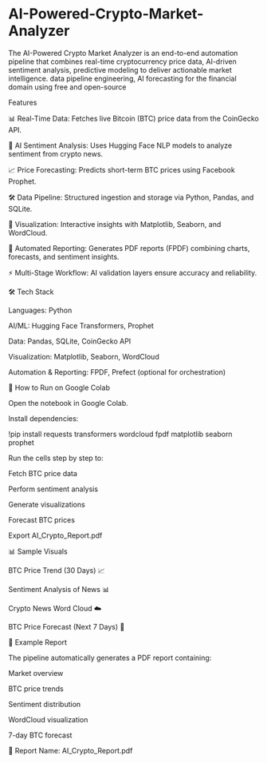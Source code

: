 # AI-Powered-Crypto-Market-Analyzer
The AI-Powered Crypto Market Analyzer is an end-to-end automation pipeline that combines real-time cryptocurrency price data, AI-driven sentiment analysis,  predictive modeling to deliver actionable market intelligence.   data pipeline engineering,  AI forecasting for the financial domain using free and open-source 



Features

📊 Real-Time Data: Fetches live Bitcoin (BTC) price data from the CoinGecko API.

🤖 AI Sentiment Analysis: Uses Hugging Face NLP models to analyze sentiment from crypto news.

📈 Price Forecasting: Predicts short-term BTC prices using Facebook Prophet.

🛠 Data Pipeline: Structured ingestion and storage via Python, Pandas, and SQLite.

🎨 Visualization: Interactive insights with Matplotlib, Seaborn, and WordCloud.

📑 Automated Reporting: Generates PDF reports (FPDF) combining charts, forecasts, and sentiment insights.

⚡ Multi-Stage Workflow: AI validation layers ensure accuracy and reliability.


🛠 Tech Stack

Languages: Python

AI/ML: Hugging Face Transformers, Prophet

Data: Pandas, SQLite, CoinGecko API

Visualization: Matplotlib, Seaborn, WordCloud

Automation & Reporting: FPDF, Prefect (optional for orchestration)



🚀 How to Run on Google Colab

Open the notebook in Google Colab.

Install dependencies:

!pip install requests transformers wordcloud fpdf matplotlib seaborn prophet


Run the cells step by step to:

Fetch BTC price data

Perform sentiment analysis

Generate visualizations

Forecast BTC prices

Export AI_Crypto_Report.pdf

📊 Sample Visuals

BTC Price Trend (30 Days)
📈

Sentiment Analysis of News
📊

Crypto News Word Cloud
☁️

BTC Price Forecast (Next 7 Days)
🔮

📑 Example Report

The pipeline automatically generates a PDF report containing:

Market overview

BTC price trends

Sentiment distribution

WordCloud visualization

7-day BTC forecast

📌 Report Name: AI_Crypto_Report.pdf
